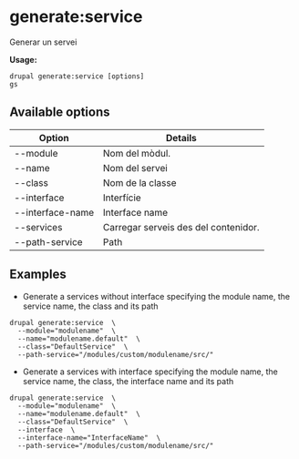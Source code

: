 # generate:service
Generar un servei

**Usage:**
```
drupal generate:service [options]
gs
```

## Available options
Option | Details
-------|-------------
--module | Nom del mòdul.
--name | Nom del servei
--class | Nom de la classe
--interface | Interfície
--interface-name | Interface name
--services | Carregar serveis des del contenidor.
--path-service | Path

## Examples
* Generate a services without interface specifying the module name, the service name, the class and its path
```
drupal generate:service  \
  --module="modulename"  \
  --name="modulename.default"  \
  --class="DefaultService"  \
  --path-service="/modules/custom/modulename/src/"
```
* Generate a services with interface specifying the module name, the service name, the class, the interface name and its path
```
drupal generate:service  \
  --module="modulename"  \
  --name="modulename.default"  \
  --class="DefaultService"  \
  --interface  \
  --interface-name="InterfaceName"  \
  --path-service="/modules/custom/modulename/src/"
```
